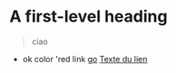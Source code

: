 # A first-level heading
> ciao
* ok
color 'red
link [go](https://google.com)
<a href="https://google.com" target="_blank">Texte du lien</a>

